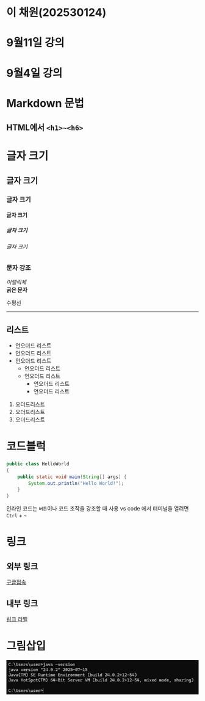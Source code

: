 # 이 채원(202530124)

# 9월11일 강의

# 9월4일 강의

# Markdown 문법

## HTML에서 `<h1>~<h6>`


# 글자 크기
## 글자 크기
### 글자 크기
#### 글자 크기
##### 글자 크기
###### 글자 크기

### 문자 강조
*이탤릭체*  
**굵은 문자**

수평선
***

## 리스트
* 언오더드 리스트
* 언오더드 리스트
* 언오더드 리스트
    * 언오더드 리스트
    * 언오더드 리스트
        * 언오더드 리스트
        * 언오더드 리스트

1. 오더드리스트
2. 오더드리스트
3. 오더드리스트

# 코드블럭
``` java 
public class HelloWorld
{
	public static void main(String[] args) {
		System.out.println("Hello World!");
	}
}
```
인라인 코드는 `버튼`이나 코드 조작을 강조할 때 사용 vs code 에서 터미널을 열려면 `Ctrl` + `~`

# 링크

## 외부 링크
[구글접속](https://google.com "구글 주소")

## 내부 링크
[링크 라벨](#리스트)

# 그림삽입
![git 로고](./bbbbbbbb.png "깃 로고")